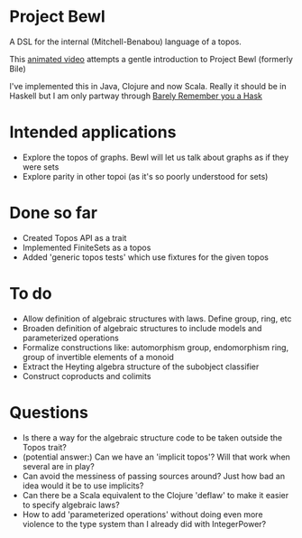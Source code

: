 # Project Bewl

A DSL for the internal (Mitchell-Benabou) language of a topos.

This [animated video](http://www.youtube.com/watch/?v=nUwjGBHXKYs) attempts a gentle introduction to Project Bewl (formerly Bile)

I've implemented this in Java, Clojure and now Scala. Really it should be in Haskell but I am only partway through
[Barely Remember you a Hask](http://learnyouahaskell.com)


# Intended applications

- Explore the topos of graphs. Bewl will let us talk about graphs as if they were sets
- Explore parity in other topoi (as it's so poorly understood for sets)

# Done so far

- Created Topos API as a trait
- Implemented FiniteSets as a topos
- Added 'generic topos tests' which use fixtures for the given topos

# To do

- Allow definition of algebraic structures with laws. Define group, ring, etc
- Broaden definition of algebraic structures to include models and parameterized operations
- Formalize constructions like: automorphism group, endomorphism ring, group of invertible elements of a monoid
- Extract the Heyting algebra structure of the subobject classifier
- Construct coproducts and colimits

# Questions

- Is there a way for the algebraic structure code to be taken outside the Topos trait?
- (potential answer:) Can we have an 'implicit topos'? Will that work when several are in play?
- Can avoid the messiness of passing sources around? Just how bad an idea would it be to use implicits?
- Can there be a Scala equivalent to the Clojure 'deflaw' to make it easier to specify algebraic laws?
- How to add 'parameterized operations' without doing even more violence to the type system
 than I already did with IntegerPower?
